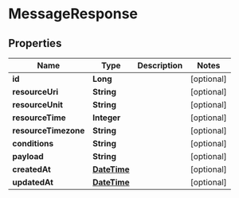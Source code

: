 
# MessageResponse

## Properties
Name | Type | Description | Notes
------------ | ------------- | ------------- | -------------
**id** | **Long** |  |  [optional]
**resourceUri** | **String** |  |  [optional]
**resourceUnit** | **String** |  |  [optional]
**resourceTime** | **Integer** |  |  [optional]
**resourceTimezone** | **String** |  |  [optional]
**conditions** | **String** |  |  [optional]
**payload** | **String** |  |  [optional]
**createdAt** | [**DateTime**](DateTime.md) |  |  [optional]
**updatedAt** | [**DateTime**](DateTime.md) |  |  [optional]



